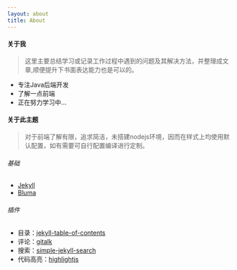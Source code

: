 ```yaml
---
layout: about
title: About
---
```


#### 关于我
>这里主要总结学习或记录工作过程中遇到的问题及其解决方法，并整理成文章,顺便提升下书面表达能力也是可以的。

* 专注Java后端开发
* 了解一点前端
* 正在努力学习中...
  

#### 关于此主题
>对于前端了解有限，追求简洁，未搭建nodejs环境，因而在样式上均使用默认配置，如有需要可自行配置编译进行定制。

###### 基础
* [Jekyll](http://jekyllrb.com/)
* [Bluma](https://bulma.io/)
  
###### 插件
* 目录：[jekyll-table-of-contents](https://github.com/ghiculescu/jekyll-table-of-contents)
* 评论：[gitalk](https://github.com/gitalk/gitalk/)
* 搜索：[simple-jekyll-search](https://github.com/christian-fei/Simple-Jekyll-Search)
* 代码高亮：[highlightjs](https://highlightjs.org/)

  



